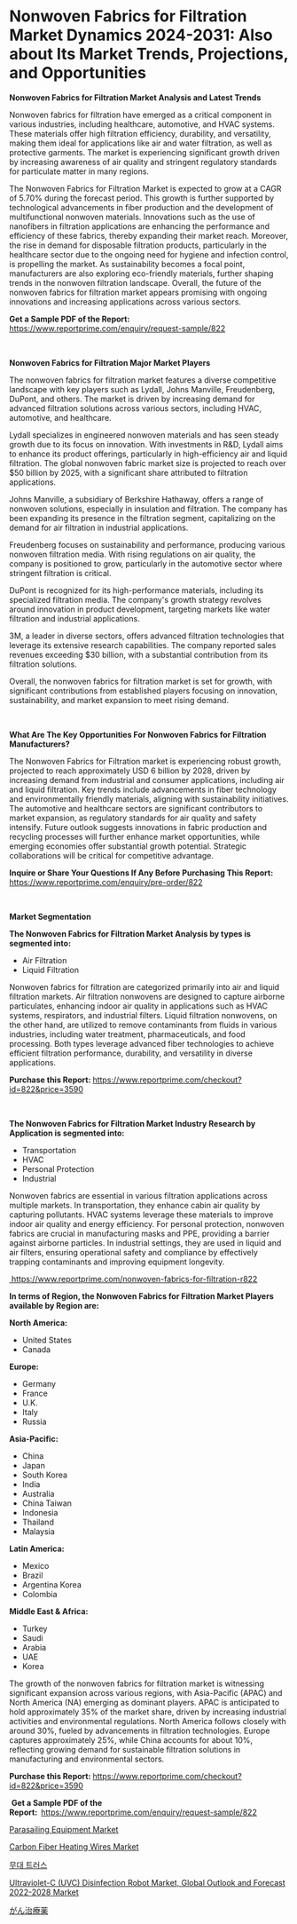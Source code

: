 <p><h1>Nonwoven Fabrics for Filtration Market Dynamics 2024-2031: Also about Its Market Trends, Projections, and Opportunities</h1></p><p><strong>Nonwoven Fabrics for Filtration Market Analysis and Latest Trends</strong></p>
<p><p>Nonwoven fabrics for filtration have emerged as a critical component in various industries, including healthcare, automotive, and HVAC systems. These materials offer high filtration efficiency, durability, and versatility, making them ideal for applications like air and water filtration, as well as protective garments. The market is experiencing significant growth driven by increasing awareness of air quality and stringent regulatory standards for particulate matter in many regions.</p><p>The Nonwoven Fabrics for Filtration Market is expected to grow at a CAGR of 5.70% during the forecast period. This growth is further supported by technological advancements in fiber production and the development of multifunctional nonwoven materials. Innovations such as the use of nanofibers in filtration applications are enhancing the performance and efficiency of these fabrics, thereby expanding their market reach. Moreover, the rise in demand for disposable filtration products, particularly in the healthcare sector due to the ongoing need for hygiene and infection control, is propelling the market. As sustainability becomes a focal point, manufacturers are also exploring eco-friendly materials, further shaping trends in the nonwoven filtration landscape. Overall, the future of the nonwoven fabrics for filtration market appears promising with ongoing innovations and increasing applications across various sectors.</p></p>
<p><strong>Get a Sample PDF of the Report:&nbsp;</strong> <a href="https://www.reportprime.com/enquiry/request-sample/822">https://www.reportprime.com/enquiry/request-sample/822</a></p>
<p>&nbsp;</p>
<p><strong>Nonwoven Fabrics for Filtration Major Market Players</strong></p>
<p><p>The nonwoven fabrics for filtration market features a diverse competitive landscape with key players such as Lydall, Johns Manville, Freudenberg, DuPont, and others. The market is driven by increasing demand for advanced filtration solutions across various sectors, including HVAC, automotive, and healthcare. </p><p>Lydall specializes in engineered nonwoven materials and has seen steady growth due to its focus on innovation. With investments in R&D, Lydall aims to enhance its product offerings, particularly in high-efficiency air and liquid filtration. The global nonwoven fabric market size is projected to reach over $50 billion by 2025, with a significant share attributed to filtration applications.</p><p>Johns Manville, a subsidiary of Berkshire Hathaway, offers a range of nonwoven solutions, especially in insulation and filtration. The company has been expanding its presence in the filtration segment, capitalizing on the demand for air filtration in industrial applications.</p><p>Freudenberg focuses on sustainability and performance, producing various nonwoven filtration media. With rising regulations on air quality, the company is positioned to grow, particularly in the automotive sector where stringent filtration is critical.</p><p>DuPont is recognized for its high-performance materials, including its specialized filtration media. The company's growth strategy revolves around innovation in product development, targeting markets like water filtration and industrial applications.</p><p>3M, a leader in diverse sectors, offers advanced filtration technologies that leverage its extensive research capabilities. The company reported sales revenues exceeding $30 billion, with a substantial contribution from its filtration solutions.</p><p>Overall, the nonwoven fabrics for filtration market is set for growth, with significant contributions from established players focusing on innovation, sustainability, and market expansion to meet rising demand.</p></p>
<p>&nbsp;</p>
<p><strong>What Are The Key Opportunities For Nonwoven Fabrics for Filtration Manufacturers?</strong></p>
<p><p>The Nonwoven Fabrics for Filtration market is experiencing robust growth, projected to reach approximately USD 6 billion by 2028, driven by increasing demand from industrial and consumer applications, including air and liquid filtration. Key trends include advancements in fiber technology and environmentally friendly materials, aligning with sustainability initiatives. The automotive and healthcare sectors are significant contributors to market expansion, as regulatory standards for air quality and safety intensify. Future outlook suggests innovations in fabric production and recycling processes will further enhance market opportunities, while emerging economies offer substantial growth potential. Strategic collaborations will be critical for competitive advantage.</p></p>
<p><strong>Inquire or Share Your Questions If Any Before Purchasing This Report:</strong> <a href="https://www.reportprime.com/enquiry/pre-order/822">https://www.reportprime.com/enquiry/pre-order/822</a></p>
<p>&nbsp;</p>
<p><strong>Market Segmentation</strong></p>
<p><strong>The Nonwoven Fabrics for Filtration Market Analysis by types is segmented into:</strong></p>
<p><ul><li>Air Filtration</li><li>Liquid Filtration</li></ul></p>
<p><p>Nonwoven fabrics for filtration are categorized primarily into air and liquid filtration markets. Air filtration nonwovens are designed to capture airborne particulates, enhancing indoor air quality in applications such as HVAC systems, respirators, and industrial filters. Liquid filtration nonwovens, on the other hand, are utilized to remove contaminants from fluids in various industries, including water treatment, pharmaceuticals, and food processing. Both types leverage advanced fiber technologies to achieve efficient filtration performance, durability, and versatility in diverse applications.</p></p>
<p><strong>Purchase this Report:&nbsp;</strong><a href="https://www.reportprime.com/checkout?id=822&price=3590">https://www.reportprime.com/checkout?id=822&price=3590</a></p>
<p>&nbsp;</p>
<p><strong>The Nonwoven Fabrics for Filtration Market Industry Research by Application is segmented into:</strong></p>
<p><ul><li>Transportation</li><li>HVAC</li><li>Personal Protection</li><li>Industrial</li></ul></p>
<p><p>Nonwoven fabrics are essential in various filtration applications across multiple markets. In transportation, they enhance cabin air quality by capturing pollutants. HVAC systems leverage these materials to improve indoor air quality and energy efficiency. For personal protection, nonwoven fabrics are crucial in manufacturing masks and PPE, providing a barrier against airborne particles. In industrial settings, they are used in liquid and air filters, ensuring operational safety and compliance by effectively trapping contaminants and improving equipment longevity.</p></p>
<p><a href="https://www.reportprime.com/nonwoven-fabrics-for-filtration-r822">&nbsp;https://www.reportprime.com/nonwoven-fabrics-for-filtration-r822</a></p>
<p><strong>In terms of Region, the Nonwoven Fabrics for Filtration Market Players available by Region are:</strong></p>
<p>
    <p> <strong> North America: </strong>
        <ul>
            <li>United States</li>
            <li>Canada</li>
        </ul>
        </p> 
    <p> <strong> Europe: </strong>
        <ul>
            <li>Germany</li>
            <li>France</li>
            <li>U.K.</li>
            <li>Italy</li>
            <li>Russia</li>
        </ul>
        </p> 
    <p> <strong> Asia-Pacific: </strong>
        <ul>
            <li>China</li>
            <li>Japan</li>
            <li>South Korea</li>
            <li>India</li>
            <li>Australia</li>
            <li>China Taiwan</li>
            <li>Indonesia</li>
            <li>Thailand</li>
            <li>Malaysia</li>
        </ul>
        </p> 
    <p> <strong> Latin America: </strong>
        <ul>
            <li>Mexico</li>
            <li>Brazil</li>
            <li>Argentina Korea</li>
            <li>Colombia</li>
        </ul>
        </p> 
    <p> <strong> Middle East & Africa: </strong>
        <ul>
            <li>Turkey</li>
            <li>Saudi</li>
            <li>Arabia</li>
            <li>UAE</li>
            <li>Korea</li>
        </ul>
    </p>
    </p>
<p><p>The growth of the nonwoven fabrics for filtration market is witnessing significant expansion across various regions, with Asia-Pacific (APAC) and North America (NA) emerging as dominant players. APAC is anticipated to hold approximately 35% of the market share, driven by increasing industrial activities and environmental regulations. North America follows closely with around 30%, fueled by advancements in filtration technologies. Europe captures approximately 25%, while China accounts for about 10%, reflecting growing demand for sustainable filtration solutions in manufacturing and environmental sectors.</p></p>
<p><strong>Purchase this Report: </strong><a href="https://www.reportprime.com/checkout?id=822&price=3590">https://www.reportprime.com/checkout?id=822&price=3590</a></p>
<p>&nbsp;<strong>Get a Sample PDF of the Report:&nbsp;&nbsp;</strong><a href="https://www.reportprime.com/enquiry/request-sample/822">https://www.reportprime.com/enquiry/request-sample/822</a></p>
<p><strong></strong></p>
<p><p><a href="https://medium.com/@bsjdj3773/parasailing-equipment-market-size-growth-trends-statistics-forecasts-2024-2031-2d36a48e45a7">Parasailing Equipment Market</a></p><p><a href="https://issuu.com/reportprime-2/docs/carbon-fiber-heating-wires-market-s_a8688a15f8a7e8">Carbon Fiber Heating Wires Market</a></p><p><a href="https://medium.com/@addiehirthe50/%EC%99%9C-%EB%AC%B4%EB%8C%80-%ED%8A%B8%EB%9F%AC%EC%8A%A4%EC%97%90-%ED%88%AC%EC%9E%90%ED%95%B4%EC%95%BC-%ED%95%A0%EA%B9%8C%EC%9A%94-%EC%8B%9C%EC%9E%A5-%EB%8F%99%ED%96%A5-%EC%84%A0%EB%8F%84%EC%A0%81%EC%9D%B8-%EC%8B%9C%EC%9E%A5-%EC%A0%9C%ED%92%88-%EB%B0%8F-%EC%A7%80%EC%97%AD-%EC%84%B1%EC%9E%A5-2024-2031-%EC%9D%84-%EC%9C%84%ED%95%B4-f44406e907e1">무대 트러스</a></p><p><a href="https://www.linkedin.com/pulse/global-ultraviolet-c-uvc-disinfection-robot-market-outlook-gysse?trackingId=Z4v6tkOQRFui4EwuYaZzgQ%3D%3D">Ultraviolet-C (UVC) Disinfection Robot Market, Global Outlook and Forecast 2022-2028 Market</a></p><p><a href="https://medium.com/@mariek11927/%E3%81%8C%E3%82%93%E8%96%AC%E5%B8%82%E5%A0%B4%E3%81%B8%E3%81%AE%E6%B7%B1%E3%81%84%E6%8E%98%E3%82%8A%E4%B8%8B%E3%81%92-%E3%81%9D%E3%81%AE%E3%83%88%E3%83%AC%E3%83%B3%E3%83%89-%E5%B8%82%E5%A0%B4%E3%82%BB%E3%82%B0%E3%83%A1%E3%83%B3%E3%83%86%E3%83%BC%E3%82%B7%E3%83%A7%E3%83%B3-%E7%AB%B6%E4%BA%89%E5%88%86%E6%9E%90-04dad594c9d8">がん治療薬</a></p></p>